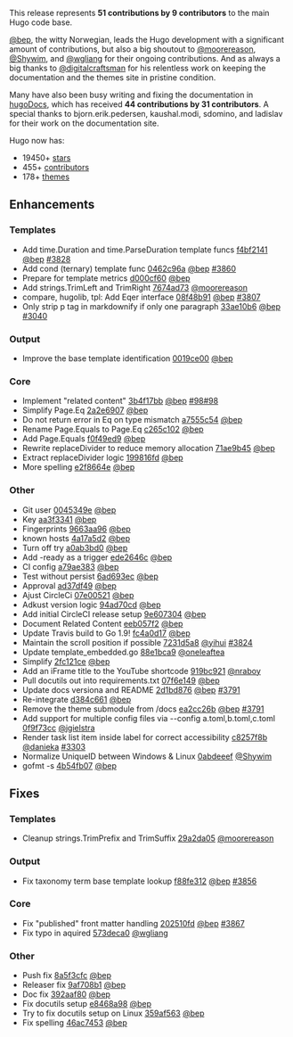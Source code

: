 
This release represents **51 contributions by 9 contributors** to the main Hugo code base.

[@bep](https://github.com/bep), the witty Norwegian, leads the Hugo development with a significant amount of contributions, but also a big shoutout to [@moorereason](https://github.com/moorereason), [@Shywim](https://github.com/Shywim), and [@wgliang](https://github.com/wgliang) for their ongoing contributions.
And as always a big thanks to [@digitalcraftsman](https://github.com/digitalcraftsman) for his relentless work on keeping the documentation and the themes site in pristine condition.

Many have also been busy writing and fixing the documentation in [hugoDocs](https://github.com/gohugoio/hugoDocs), 
which has received **44 contributions by 31 contributors**. A special thanks to bjorn.erik.pedersen, kaushal.modi, sdomino, and ladislav for their work on the documentation site.


Hugo now has:

* 19450+ [stars](https://github.com/gohugoio/hugo/stargazers)
* 455+ [contributors](https://github.com/gohugoio/hugo/graphs/contributors)
* 178+ [themes](http://themes.gohugo.io/)

## Enhancements

### Templates

* Add time.Duration and time.ParseDuration template funcs [f4bf2141](https://github.com/gohugoio/hugo/commit/f4bf214137ebd24a0d12f16d3a98d9038e6eabd3) [@bep](https://github.com/bep) [#3828](https://github.com/gohugoio/hugo/issues/3828)
* Add cond (ternary) template func [0462c96a](https://github.com/gohugoio/hugo/commit/0462c96a5a9da3e8adc78d96acd39575a8b46c40) [@bep](https://github.com/bep) [#3860](https://github.com/gohugoio/hugo/issues/3860)
* Prepare for template metrics [d000cf60](https://github.com/gohugoio/hugo/commit/d000cf605091c6999b72d6c632752289bc680223) [@bep](https://github.com/bep) 
* Add strings.TrimLeft and TrimRight [7674ad73](https://github.com/gohugoio/hugo/commit/7674ad73825c61eecc4003475fe0577f225fe579) [@moorereason](https://github.com/moorereason) 
* compare, hugolib, tpl: Add Eqer interface [08f48b91](https://github.com/gohugoio/hugo/commit/08f48b91d68d3002b887ddf737456ff0cc4e786d) [@bep](https://github.com/bep) [#3807](https://github.com/gohugoio/hugo/issues/3807)
* Only strip p tag in markdownify if only one paragraph [33ae10b6](https://github.com/gohugoio/hugo/commit/33ae10b6ade67cd9618970121d7de5fd2ce7d781) [@bep](https://github.com/bep) [#3040](https://github.com/gohugoio/hugo/issues/3040)

### Output

* Improve the base template identification [0019ce00](https://github.com/gohugoio/hugo/commit/0019ce002449d671a20a69406da37b10977f9493) [@bep](https://github.com/bep) 

### Core

* Implement "related content" [3b4f17bb](https://github.com/gohugoio/hugo/commit/3b4f17bbc9ff789faa581ac278ad109d1ac5b816) [@bep](https://github.com/bep) [#98](https://github.com/gohugoio/hugo/issues/98)[#98](https://github.com/gohugoio/hugo/issues/98)
* Simplify Page.Eq [2a2e6907](https://github.com/gohugoio/hugo/commit/2a2e690707bcce8e3a157113356ebca572bc1be6) [@bep](https://github.com/bep) 
* Do not return error in Eq on type mismatch [a7555c54](https://github.com/gohugoio/hugo/commit/a7555c54310612a746d34361a2d58f62207349bb) [@bep](https://github.com/bep) 
* Rename Page.Equals to Page.Eq [c265c102](https://github.com/gohugoio/hugo/commit/c265c102ae0705011bca6999e5b1c14fb00fa859) [@bep](https://github.com/bep) 
* Add Page.Equals [f0f49ed9](https://github.com/gohugoio/hugo/commit/f0f49ed9b0c9b4545a45c95d56340fcbf4aafbef) [@bep](https://github.com/bep) 
* Rewrite replaceDivider to reduce memory allocation [71ae9b45](https://github.com/gohugoio/hugo/commit/71ae9b4533083be185c5314c9c5b273cc3bd07bd) [@bep](https://github.com/bep) 
* Extract replaceDivider logic [199816fd](https://github.com/gohugoio/hugo/commit/199816fddd6f16b4a3e9a737530c7738f0da1b24) [@bep](https://github.com/bep) 
* More spelling [e2f8664e](https://github.com/gohugoio/hugo/commit/e2f8664ef4278e14ce1e21376804321fa013f570) [@bep](https://github.com/bep) 

### Other

* Git user [0045349e](https://github.com/gohugoio/hugo/commit/0045349eb28a1677f70e701cd99b0f17a5a4917e) [@bep](https://github.com/bep) 
* Key [aa3f3341](https://github.com/gohugoio/hugo/commit/aa3f3341d97e4df98cb6b0400892cc397357ed04) [@bep](https://github.com/bep) 
* Fingerprints [9663aa96](https://github.com/gohugoio/hugo/commit/9663aa9611a183374ea376b1ce0a11f6679eb8a9) [@bep](https://github.com/bep) 
* known hosts [4a17a5d2](https://github.com/gohugoio/hugo/commit/4a17a5d2edea16729b9faaa88e5bd72a6fb9bd7b) [@bep](https://github.com/bep) 
* Turn off try [a0ab3bd0](https://github.com/gohugoio/hugo/commit/a0ab3bd02699de25ff23578bd71f6ec343c572f8) [@bep](https://github.com/bep) 
* Add -ready as a trigger [ede2646c](https://github.com/gohugoio/hugo/commit/ede2646ceff5c4dc72e06fe6e559f941d3e8f71c) [@bep](https://github.com/bep) 
* CI config [a79ae383](https://github.com/gohugoio/hugo/commit/a79ae383db2755f3ca0bb39a5674a182ff477ab5) [@bep](https://github.com/bep) 
* Test without persist [6ad693ec](https://github.com/gohugoio/hugo/commit/6ad693ece7b9cb61b3e6676239fee699c4768142) [@bep](https://github.com/bep) 
* Approval [ad37df49](https://github.com/gohugoio/hugo/commit/ad37df4927228c672f8cad67d0e62b1d84e2547e) [@bep](https://github.com/bep) 
* Ajust CircleCi [07e00521](https://github.com/gohugoio/hugo/commit/07e005211ed89373067791cb3669c460c716dab0) [@bep](https://github.com/bep) 
* Adkust version logic [94ad70cd](https://github.com/gohugoio/hugo/commit/94ad70cd5774119517198ad5938d5606f19e2522) [@bep](https://github.com/bep) 
* Add initial CircleCI release setup [9e607304](https://github.com/gohugoio/hugo/commit/9e607304debddb56c5ba8235789412af752ed706) [@bep](https://github.com/bep) 
* Document Related Content [eeb057f2](https://github.com/gohugoio/hugo/commit/eeb057f2225f7b8060669223770f2bdac61e5a85) [@bep](https://github.com/bep) 
* Update Travis build to Go 1.9! [fc4a0d17](https://github.com/gohugoio/hugo/commit/fc4a0d1704d2cd52fd52e84704f28b5024304548) [@bep](https://github.com/bep) 
* Maintain the scroll position if possible [7231d5a8](https://github.com/gohugoio/hugo/commit/7231d5a829f8d97336a2120afde1260db6ee6541) [@yihui](https://github.com/yihui) [#3824](https://github.com/gohugoio/hugo/issues/3824)
* Update template_embedded.go [88e1bca9](https://github.com/gohugoio/hugo/commit/88e1bca92c9df7e6c8b0bdf5a830a58e5ecd8e09) [@oneleaftea](https://github.com/oneleaftea) 
* Simplify [2fc121ce](https://github.com/gohugoio/hugo/commit/2fc121ce2308b090ab67cbeb3039c53f5eedaa64) [@bep](https://github.com/bep) 
* Add an iFrame title to the YouTube shortcode [919bc921](https://github.com/gohugoio/hugo/commit/919bc9210a69c801c7304c0b529df93d1dca27aa) [@nraboy](https://github.com/nraboy) 
* Pull docutils out into requirements.txt [07f6e149](https://github.com/gohugoio/hugo/commit/07f6e1499c8e58f9bff0b0e802f44433abdc249b) [@bep](https://github.com/bep) 
* Update docs versiona and README [2d1bd876](https://github.com/gohugoio/hugo/commit/2d1bd876cdeaec61b92c5b4c905fd442d39f380a) [@bep](https://github.com/bep) [#3791](https://github.com/gohugoio/hugo/issues/3791)
* Re-integrate [d384c661](https://github.com/gohugoio/hugo/commit/d384c661fef16fcfb5551db4cc1a2e60fb7cbed2) [@bep](https://github.com/bep) 
* Remove the theme submodule from /docs [ea2cc26b](https://github.com/gohugoio/hugo/commit/ea2cc26b390476f1c605405604f8c92afd09b6ee) [@bep](https://github.com/bep) [#3791](https://github.com/gohugoio/hugo/issues/3791)
* Add support for multiple config files via --config a.toml,b.toml,c.toml [0f9f73cc](https://github.com/gohugoio/hugo/commit/0f9f73cce5c3f1f05be20bcf1d23b2332623d7f9) [@jgielstra](https://github.com/jgielstra) 
* Render task list item inside label for correct accessibility [c8257f8b](https://github.com/gohugoio/hugo/commit/c8257f8b726478ca70dc8984cdcc17b31e4bdc0c) [@danieka](https://github.com/danieka) [#3303](https://github.com/gohugoio/hugo/issues/3303)
* Normalize UniqueID between Windows & Linux [0abdeeef](https://github.com/gohugoio/hugo/commit/0abdeeef6740a3cbba0db95374853d040f2022b8) [@Shywim](https://github.com/Shywim) 
* gofmt -s [4b54fb07](https://github.com/gohugoio/hugo/commit/4b54fb07018d5ed66ef82b6a53462e1b15c85d86) [@bep](https://github.com/bep) 

## Fixes

### Templates

* Cleanup strings.TrimPrefix and TrimSuffix [29a2da05](https://github.com/gohugoio/hugo/commit/29a2da0593b081cdd61b93c6328af2c9ea4eb20f) [@moorereason](https://github.com/moorereason) 

### Output

* Fix taxonomy term base template lookup [f88fe312](https://github.com/gohugoio/hugo/commit/f88fe312cb35f7de1615c095edd2f898303dd23b) [@bep](https://github.com/bep) [#3856](https://github.com/gohugoio/hugo/issues/3856)

### Core

* Fix "published" front matter handling [202510fd](https://github.com/gohugoio/hugo/commit/202510fdc92d52a20baeaa7edb1091f6882bd95f) [@bep](https://github.com/bep) [#3867](https://github.com/gohugoio/hugo/issues/3867)
* Fix typo in aquired [573deca0](https://github.com/gohugoio/hugo/commit/573deca089485dd4230520ef4279c89b8a363cb2) [@wgliang](https://github.com/wgliang) 

### Other

* Push fix [8a5f3cfc](https://github.com/gohugoio/hugo/commit/8a5f3cfc38356f669238864b77e5510dee1e133c) [@bep](https://github.com/bep) 
* Releaser fix [9af708b1](https://github.com/gohugoio/hugo/commit/9af708b1cc2b31f8aa98ed6040573e224ab5e4c2) [@bep](https://github.com/bep) 
* Doc fix [392aaf80](https://github.com/gohugoio/hugo/commit/392aaf800e60a4857e5e16774a8551e47db54741) [@bep](https://github.com/bep) 
* Fix docutils setup [e8468a98](https://github.com/gohugoio/hugo/commit/e8468a985261a8cf874c118117ebdfaa8a077af6) [@bep](https://github.com/bep) 
* Try to fix docutils setup on Linux [359af563](https://github.com/gohugoio/hugo/commit/359af563a1133046c6b96934cc8589021b25bbb6) [@bep](https://github.com/bep) 
* Fix spelling [46ac7453](https://github.com/gohugoio/hugo/commit/46ac7453743f0bd889d0be3505bde2521f9f0336) [@bep](https://github.com/bep) 





